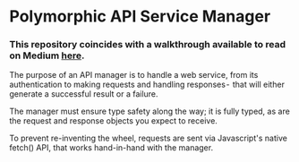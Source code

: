 # Polymorphic API Service Manager

### This repository coincides with a walkthrough available to read on Medium [here](https://medium.com/@rossbulat/advanced-typescript-by-example-api-service-manager-7ea591f5eba8).

The purpose of an API manager is to handle a web service, from its authentication to making requests and handling responses -  that will either generate a successful result or a failure.

The manager must ensure type safety along the way; it is fully typed, as are the request and response objects you expect to receive.

To prevent re-inventing the wheel, requests are sent via Javascript's native fetch() API, that works hand-in-hand with the manager.

